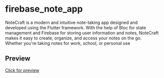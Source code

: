 # firebase_note_app

NoteCraft is a modern and intuitive note-taking app designed and developed using the Flutter framework. With the help of Bloc for state management and Firebase for storing user information and notes, NoteCraft makes it easy to create, organize, and access your notes on the go. Whether you're taking notes for work, school, or personal use

## Preview
[Click for preview](https://notecraft-a6e1a.web.app/#/)
